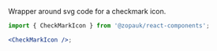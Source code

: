 Wrapper around svg code for a checkmark icon.

```jsx
import { CheckMarkIcon } from '@zopauk/react-components';

<CheckMarkIcon />;
```
